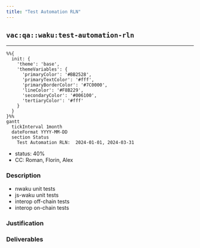 ```yaml
---
title: "Test Automation RLN"
---
```

## `vac:qa::waku:test-automation-rln`
---

```mermaid
%%{ 
  init: { 
    'theme': 'base', 
    'themeVariables': { 
      'primaryColor': '#BB2528', 
      'primaryTextColor': '#fff', 
      'primaryBorderColor': '#7C0000', 
      'lineColor': '#F8B229', 
      'secondaryColor': '#006100', 
      'tertiaryColor': '#fff' 
    } 
  } 
}%%
gantt
  tickInterval 1month
  dateFormat YYYY-MM-DD 
  section Status
    Test Automation RLN:  2024-01-01, 2024-03-31
```

- status: 40%
- CC: Roman, Florin, Alex

### Description

* nwaku unit tests
* js-waku unit tests
* interop off-chain tests
* interop on-chain tests


### Justification


### Deliverables
